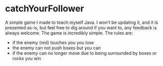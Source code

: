 # catchYourFollower
A simple game I made to teach myself Java. I won't be updating it, and it is presented as-is, but feel free to dig around if you want to, any feedback is always welcome. 
The game is incredibly simple. The rules are:
- if the enemy (red) touches you you lose
- the enemy can not push boxes but you can
- if the enemy can no longer move due to being surrounded by boxes or rocks you win
